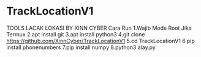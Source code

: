 # TrackLocationV1
TOOLS LACAK LOKASI BY XINN CYBER
Cara Run
1.Wajib Mode Root Jika Termux
2.apt install git
3.apt install python3
4.git clone https://github.com/XinnCyber/TrackLocationV1
5.cd TrackLocationV1
6.pip install phonenumbers
7.pip install numpy
8.python3 alay.py
